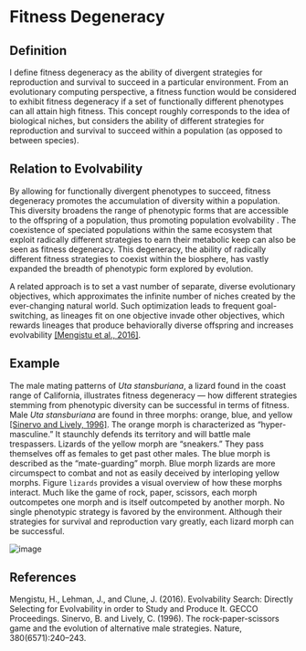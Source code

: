 Fitness Degeneracy
==================

Definition
----------

I define fitness degeneracy as the ability of divergent strategies for reproduction and survival to succeed in a particular environment.
From an evolutionary computing perspective, a fitness function would be considered to exhibit fitness degeneracy if a set of functionally different phenotypes can all attain high fitness.
This concept roughly corresponds to the idea of biological niches, but considers the ability of different strategies for reproduction and survival to succeed within a population (as opposed to between species).

Relation to Evolvability
------------------------

By allowing for functionally divergent phenotypes to succeed, fitness degeneracy promotes the accumulation of diversity within a population.
This diversity broadens the range of phenotypic forms that are accessible to the offspring of a population, thus promoting population evolvability .
The coexistence of speciated populations within the same ecosystem that exploit radically different strategies to earn their metabolic keep can also be seen as fitness degeneracy.
This degeneracy, the ability of radically different fitness strategies to coexist within the biosphere, has vastly expanded the breadth of phenotypic form explored by evolution.

A related approach is to set a vast number of separate, diverse evolutionary objectives, which approximates the infinite number of niches created by the ever-changing natural world.
Such optimization leads to frequent goal-switching, as lineages fit on one objective invade other objectives, which rewards lineages that produce behaviorally diverse offspring and increases evolvability
[[Mengistu et al., 2016]](#Mengistu2016EvolvabilityIt).

Example
-------

The male mating patterns of *Uta stansburiana*, a lizard found in the coast range of California, illustrates fitness degeneracy — how different strategies stemming from phenotypic diversity can be successful in terms of fitness.
Male *Uta stansburiana* are found in three morphs: orange, blue, and yellow [[Sinervo and Lively, 1996]](#Sinervo1996TheStrategies).
The orange morph is characterized as “hyper-masculine.” It staunchly defends its territory and will battle male trespassers.
Lizards of the yellow morph are “sneakers.” They pass themselves off as females to get past other males.
The blue morph is described as the “mate-guarding” morph.
Blue morph lizards are more circumspect to combat and not as easily deceived by interloping yellow morphs.
Figure `lizards` provides a visual overview of how these morphs interact.
Much like the game of rock, paper, scissors, each morph outcompetes one morph and is itself outcompeted by another morph.
No single phenotypic strategy is favored by the environment.
Although their strategies for survival and reproduction vary greatly, each lizard morph can be successful.

![image](http://devosoft.org/wp-content/uploads/2017/08/lizards.png)

References
----------

<a name="Mengistu2016EvolvabilityIt">
Mengistu, H., Lehman, J., and Clune, J. (2016). Evolvability Search: Directly Selecting
for Evolvability in order to Study and Produce It. GECCO Proceedings.
</a>

<a name="Sinervo1996TheStrategies">
Sinervo, B. and Lively, C. (1996). The rock-paper-scissors game and the evolution
of alternative male strategies. Nature, 380(6571):240–243.
</a>
